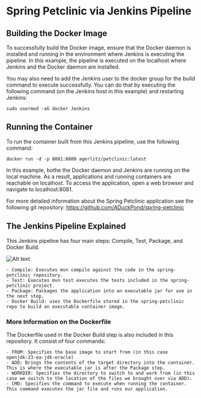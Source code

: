 # Spring Petclinic via Jenkins Pipeline

## Building the Docker Image

To successfully build the Docker image, ensure that the Docker daemon is installed and running in the environment where Jenkins is executing the pipeline. In this example, the pipeline is executed on the localhost where Jenkins and the Docker daemon are installed.

You may also need to add the Jenkins user to the docker group for the build command to execute successfully. You can do that by executing the following command (on the Jenkins host in this example) and restarting Jenkins:

```sudo usermod -aG docker Jenkins```

## Running the Container

To run the container built from this Jenkins pipeline, use the following command:

```docker run -d -p 8081:8080 agerlitz/petclinic:latest```

In this example, bothe the Docker daemon and Jenkins are running on the local machine. As a result, applications and running containers are reachable on localhost. To access the application, open a web browser and navigate to localhost:8081.

For more detailed information about the Spring Petclinic application see the following git repository:
<https://github.com/ADuckPond/spring-petclinic>

## The Jenkins Pipeline Explained

This Jenkins pipeline has four main steps: Compile, Test, Package, and Docker Build.

![Alt text](./jenkinsPipeline.jpg)

    - Compile: Executes mvn compile against the code in the spring-petclinic repository.
    - Test: Executes mvn test executes the tests included in the spring-petclinic project.
    - Package: Packages the application into an executable jar for use in the next step.
    - Docker Build: uses the Dockerfile stored in the spring-petclinic repo to build an executable container image.

### More Information on the Dockerfile

The Dockerfile used in the Docker Build step is also included in this repository. It consist of four commands:

    - FROM: Specifies the base image to start from (in this case openjdk:23-ea-jdk-oracle) 
    - ADD: Brings the contents of the target directory into the container. This is where the executable jar is after the Package step.
    - WORKDIR: Specifies the directory to switch to and work from (in this case we switch to the location of the files we brought over via ADD).
    - CMD: Specifies the command to execute when running the container. This command executes the jar file and runs our application.